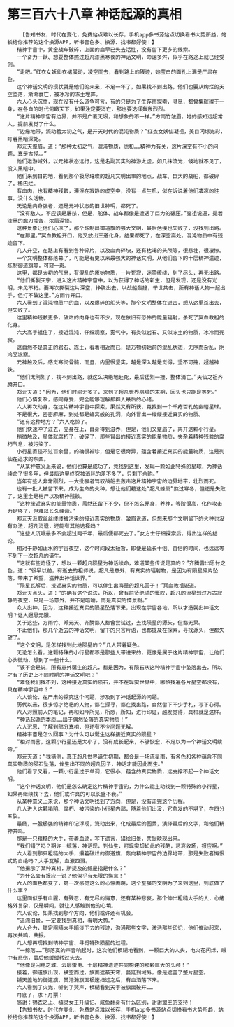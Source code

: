 # 第三百六十八章 神话起源的真相
        【告知书友，时代在变化，免费站点难以长存，手机app多书源站点切换看书大势所趋，站长给你推荐的这个换源APP，听书音色多、换源、找书都好使！】
       精神宇宙中，黄金战车破碎，上面的血早已失去活性，没有留下更多的线索。
       一个奋力一跃、想要整体熬过超凡漆黑寒夜的神话文明，命运多舛，似乎在路途上就已经受创。
       “走吧。”红衣女妖仙衣裙展动，凌空而去，看到路上的残迹，她莹白的面孔上满是严肃在色。
       这个神话文明的现状就是他们的未来，不足一年了，如果找不到出路，他们也要从绚烂的天空坠落，渐渐衰亡，被冰冷的冻土埋葬。
       六人心头沉重，现在没有什么道争可言，有的只是为了生存而探索，寻觅，都曾集璀璨于一身，在各自的时代俯瞰天下，如果注定要消亡，那也要选择轰轰烈烈。
       “这片精神宇宙有边界，并不是广袤无垠，和想象的不一样。”方雨竹皱眉，她的感知远超常人，提前发觉了什么。
       “边缘地带，流动着太初之气，是开天时代的混沌物质？”红衣女妖仙凝视，美目闪烁光彩，盯着黑暗深处。
       郑元天蹙眉，道：“那种太初之气，混沌物质，也和……精神力有关，这片深空有不小的问题，真是古怪。。”
       他们遨游域外，以元神状态远行，这是名副其实的神游太虚，如几抹流光，倏地就不见了，没入黑暗中。
       他们来到目的地，看到那个极尽璀璨的超凡文明出事的地点，战车、巨大的战船，都破碎了，稀巴烂。
       有血肉，也有精神残骸，漂浮在寂静的虚空中，没有一点生机，似在诉说着他们凄凉的往事，没什么活物。
       无论是肉身强者，还是元神状态的旧世神明，都死了。
       “没有敌人，不应该是屠杀，但是，船体、战车都像是遭遇了巨力的碾压。”魔祖说道，提着漆黑的魔刀戒备，浓眉深锁。
       这种景象让他们心凉了，那个炼制出御道旗的强大文明，最后估摸也失败了，没找到出路。
       “在那里。”冥血教祖开口，他又放出三道化身，结果都死了，在深空高处，混沌物质中有残迹留下。
       几人升空，在路上有看到各种碎片，以及血肉碎块，还有枯竭的头颅等，很悲壮，很凄惨。
       一个文明整体都落幕了，可能是有史以来最强大的神话文明，从他们留下的十层精神遗迹，炼制御道旗等，可窥一斑。
       这里，都是太初的气息，有混乱的原始物质，一片死寂，迷雾缭绕，到了尽头，再无出路。
       “他们撕裂天宇，进入这片精神宇宙中，以为获得了神话的新生，但是发现，还是没有光明，未见不朽。要再次撕裂这片深空，挣脱出去，以战船轰撞，举世共击，所有神话人物一起出手，但打不破这里。”方雨竹开口。
       六人看到了混沌物质中的血，以及爆碎的船头等，那个文明整体在进击，想从这里杀出去，但失败了。
       这里精神残骸更多，破烂的肉身也有不少，现在依旧有恐怖的能量辐射，杀死了冥血教祖的化身。
       六大高手抵住了，接近混沌，仔细观察，雾气中，有类似岩石、又似冻土的物质，冰冷而死寂。
       这自然不是真正的岩石、冻土，看着相近而已，是万物初始前的混乱状态，无序而杂乱，阴冷又冰寒。
       元神触及后，感觉寒彻骨髓，而且，内里很坚实，越是深入越是觉得，坚不可摧，超越神铁。
       “他们太刚烈了，找不到出路，就这么决绝地赴死，最后猛烈一撞，整体消亡。”天仙之祖齐腾开口。
       郑元天道：“因为，他们时间无多了，来到了超凡世界崩塌的末期，回头也只能是等死。”
       他们心情复杂，感同身受，完全能够理解那群人最后的心绪。
       六人再次动身，在这片精神宇宙中探索，果然又有所获，竟找到一个千疮百孔的幽暗星球。
       不是很大，密密麻麻，到处都是蜂窝般的孔洞，向外冒出一缕缕接近真实的物质。
       “还有这种地方？”六人吃惊了。
       他们快速冲了过去，立身在上，自身得到滋养，但是，他们又蹙眉了，离开这颗小行星。
       稍微触及，星体就腐朽了，破碎了，那些冒出的接近真实的能量物质，夹杂着精神残骸的腐朽气息，被污染了。
       小行星直径不过百余里，的确很袖珍，但是它很奇异，蕴含着接近真实的能量物质，这是列仙在追求的东西。
       “从某种意义上来说，他们也算是成功了，竟找到这里，发现一颗如此特殊的星球，为神话续命了很多年，但最后这里终究被消耗的差不多了，只剩下余韵。”
       当年有些人非常刚烈，一大批强者驾驭战船去轰击这片精神宇宙的边界地带，壮烈而死。
       也有一批人被留下来，成为生命的火种，想让他们藉这处“超凡蜂巢”熬过寒冬，但还是失败了，这里全是枯尸以及精神残骸。
       “这种接近真实的能量物质，虽然还留下不少，但不怎么养身，养神，等阶很高，化作攻击力足够了，但难以长久续命。”
       郑元天汲取丝丝缕缕被污染的接近真实的物质，皱眉说道，但想来那个文明留下的火种也没有办法，超凡消退，还能有其他选择吗？
       “这些人沉眠最多不会超过两千年，最后便都死去了。”女方士仔细探索后，得出这样的结论。
       相对于静如止水的宇宙夜空，这个时间段太短暂，即便是延长十倍、百倍的时间，也远远等不到下一次超凡的诞生。
       “这就有些奇怪了，想以一颗超凡陨星为神话续命，难道某些传说是真的？”齐腾露出思忖之色，道：“很早以前，有逝去的祖师说，超凡是意外，有真实的辐射物，是因为有陨星碎片坠落，带来了希望，滋养出神话世界。”
       “陨星瓦解后，接近真实的物质，可以伴生出海量的超凡因子！”冥血教祖说道。
       郑元天点头，道：“的确有这个说法，所以，曾有前贤绝望的慨叹，超凡的流星划过万古寂静的夜空，只是一场意外，并不是暗喻，而是真实的情景啊。”
       众人出神，因为，这种接近真实的陨星坠落下来，出现在宇宙各地，所以才造就出神话文明？让人遐思无限。
       关于这些，方雨竹、郑元天、齐腾都人都曾尝试过，去找陨星的源头，但都无果。
       不止他们，那几个逝去的神话文明，留下的只言片语，也都提及在探索，寻找源头，但都失望了。
       “这个文明，是怎样找到此地陨星的？”几人带着疑色。
       无论怎么看，这颗特殊的小行星都不是那些人带进来的，更像是属于这片精神宇宙，让他们心头微动，想到了一些什么。
       “该不会是说，所有意外诞生的超凡，都是因为，有陨石从这种精神宇宙中坠落出去，所以才有了历史上不同时期的神话文明吧？”
       “难怪我们找不到，这种接近真实的陨石，并不在现实世界中，哪怕找遍各片星空都没有，只在精神宇宙中？”
       六人谈论，在严肃的探究这个问题，涉及到了神话起源的问题。
       历代以来，很多惊才绝艳的人物，都在探寻，都在找出路，自然留下不少手札，写下心得。
       六人对照前人的笔记，再和如今所见，所感，所知，进行印证，越发觉得，真相就是这样。
       “神话起源的本质……出于偶然坠落的真实物质！”
       六人沉思，了解到部分真相，但还有不少问题无解。
       精神宇宙是怎么回事？为什么可以诞生这样接近真实的陨星？
       “相对而言，这颗小行星还是太小了，没有成长起来，不够恢宏，不足以为一个神话文明续命。”
       郑元天道：“我猜测，真正超凡世界诞生初期，都会是一场流星雨，有各色和各种蕴含不同真实物质的陨石坠落，伴生出不同的超凡因子，神话才能因此而生。”
       他们看了又看，一颗小行星过于单调，它很小，蕴含的真实物质，远支撑不起一个神话文明。
       “这个神话文明，他们是怎么确定这片精神宇宙的，为什么能主动找到一颗特殊的小行星，如果再继续找下去，他们或许真的可以长盛不衰。”
       从某种意义上来说，那个神话文明找到了方向，但是，没有走完这个历程。
       几人进入这颗塌陷、腐朽、被污染的小行星内部，随着他们出没，它愈发的不堪了，在四分五裂。
       最终，一股极强的精神印记浮现，流动出来，化成最后的图景，演绎最后的文字，和他们精神共鸣。
       那是一只粗糙的大手，带着血迹，写下遗言，描绘旧景，共振映现出来。
       “我们错了吗？期许一鲸落，神话现，列仙生，可现实却如此的残酷，悲哀收场，报应啊。”
       六人看到那只粗糙的大手，攥着破烂的御道旗，轰向精神宇宙的边界地带，那是失败者悔恨式的自绝吗？大手瓦解，血液四溅。
       “他揭示了某种真相，所提及的鲸是指是什么？”
       “为什么会有报应一说？他似乎有无限的悔意！”
       六人的面色都变了，第一次感觉这么的心惊肉跳，这个至强的文明为了来到这里，到底做了什么事？
       这里面似乎有血腥，有残忍，有无尽的悔意，还有某种悲哀，那个伸出粗糙大手的人，心绪格外复杂，仅是瞬间，就让人感触到他的心境。
       六人议论，如果找到那个方向，他们或许还有机会。
       “追溯旧景，一定要找到真相，看明大势。”
       六人合力，锁定粗糙大手暗淡下去的残迹，沟通那些文字，激活那些印记，他们催动起来，再次共鸣，共振。
       几人想再现找到精神宇宙、寻觅特殊陨星的过程。
       “一鲸落……”那落寞的声音响起时，这次他们模糊地看到，一颗巨大的人头，电火花闪烁，眼中有悲伤，最后他缓缓转过头去。
       “他像是闪电之城、云层雷电、十层精神遗迹共同构建的那颗巨大的头颅！”
       接着，御道旗出现，横空而过，旗面遮蔽天穹，蔓延到域外，像是遮盖了整片星空。
       铺天盖地的御道旗，其浩瀚旗面极速扫过之后，有血洒落下来。
       六人看到了火光，听到了哭声，模糊看到天宇被旗面破开……
       月底了，求下月票！
       感谢：锦衣之上、植灵女王升级记、咸鱼翻身有什么区别，谢谢盟主的支持！
       【告知书友，时代在变化，免费站点难以长存，手机app多书源站点切换看书大势所趋，站长给你推荐的这个换源APP，听书音色多、换源、找书都好使！】